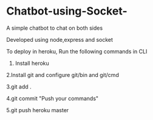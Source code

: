 # Chatbot-using-Socket-
A simple chatbot to chat on both sides

Developed using node,express and socket

To deploy in heroku, Run the following commands in CLI

1. Install heroku 

2.Install git and configure git/bin and git/cmd 

3.git add . 

4.git commit "Push your commands"

5.git push heroku master 



